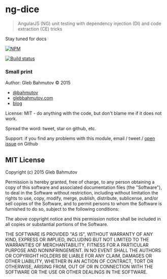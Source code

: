 # ng-dice

> AngularJS (NG) unit testing with dependency injection (DI) and code extraction (CE) tricks

Stay tuned for docs

[![NPM][ng-dice-icon] ][ng-dice-url]

[![Build status][ng-dice-ci-image] ][ng-dice-ci-url]

[ng-dice-icon]: https://nodei.co/npm/ng-dice.png?downloads=true
[ng-dice-url]: https://npmjs.org/package/ng-dice
[ng-dice-ci-image]: https://travis-ci.org/bahmutov/ng-dice.png?branch=master
[ng-dice-ci-url]: https://travis-ci.org/bahmutov/ng-dice

### Small print

Author: Gleb Bahmutov &copy; 2015

* [@bahmutov](https://twitter.com/bahmutov)
* [glebbahmutov.com](http://glebbahmutov.com)
* [blog](http://glebbahmutov.com/blog/)

License: MIT - do anything with the code, but don't blame me if it does not work.

Spread the word: tweet, star on github, etc.

Support: if you find any problems with this module, email / tweet /
[open issue](https://github.com/bahmutov/ng-dice/issues) on Github

## MIT License

Copyright (c) 2015 Gleb Bahmutov

Permission is hereby granted, free of charge, to any person
obtaining a copy of this software and associated documentation
files (the "Software"), to deal in the Software without
restriction, including without limitation the rights to use,
copy, modify, merge, publish, distribute, sublicense, and/or sell
copies of the Software, and to permit persons to whom the
Software is furnished to do so, subject to the following
conditions:

The above copyright notice and this permission notice shall be
included in all copies or substantial portions of the Software.

THE SOFTWARE IS PROVIDED "AS IS", WITHOUT WARRANTY OF ANY KIND,
EXPRESS OR IMPLIED, INCLUDING BUT NOT LIMITED TO THE WARRANTIES
OF MERCHANTABILITY, FITNESS FOR A PARTICULAR PURPOSE AND
NONINFRINGEMENT. IN NO EVENT SHALL THE AUTHORS OR COPYRIGHT
HOLDERS BE LIABLE FOR ANY CLAIM, DAMAGES OR OTHER LIABILITY,
WHETHER IN AN ACTION OF CONTRACT, TORT OR OTHERWISE, ARISING
FROM, OUT OF OR IN CONNECTION WITH THE SOFTWARE OR THE USE OR
OTHER DEALINGS IN THE SOFTWARE.
